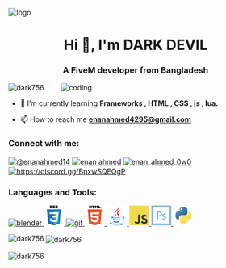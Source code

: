 ![logo](https://github.com/Dark756/Dark756/blob/main/FM.gif)  
<h1 align="center">Hi 👋, I'm DARK DEVIL</h1>
<h3 align="center">A FiveM developer from Bangladesh</h3>

<img align="right" src="https://media.tenor.com/2uyENRmiUt0AAAAC/coding.gif" alt="coding" width="400" />

<p align="left"> <img src="https://komarev.com/ghpvc/?username=dark756&label=Profile%20views&color=0e75b6&style=flat" alt="dark756" /> </p>

- 🌱 I’m currently learning **Frameworks , HTML , CSS , js , lua.**

- 📫 How to reach me **enanahmed4295@gmail.com**

<h3 align="left">Connect with me:</h3>
<p align="left">
<a href="https://twitter.com/@enanahmed14" target="blank"><img align="center" src="https://raw.githubusercontent.com/rahuldkjain/github-profile-readme-generator/master/src/images/icons/Social/twitter.svg" alt="@enanahmed14" height="30" width="40" /></a>
<a href="https://fb.com/enan ahmed" target="blank"><img align="center" src="https://raw.githubusercontent.com/rahuldkjain/github-profile-readme-generator/master/src/images/icons/Social/facebook.svg" alt="enan ahmed" height="30" width="40" /></a>
<a href="https://instagram.com/enan_ahmed_0w0" target="blank"><img align="center" src="https://raw.githubusercontent.com/rahuldkjain/github-profile-readme-generator/master/src/images/icons/Social/instagram.svg" alt="enan_ahmed_0w0" height="30" width="40" /></a>
<a href="https://discord.gg/https://discord.gg/BpxwSQEQgP" target="blank"><img align="center" src="https://raw.githubusercontent.com/rahuldkjain/github-profile-readme-generator/master/src/images/icons/Social/discord.svg" alt="https://discord.gg/BpxwSQEQgP" height="30" width="40" /></a>
</p>

<h3 align="left">Languages and Tools:</h3>
<p align="left"> <a href="https://www.blender.org/" target="_blank" rel="noreferrer"> <img src="https://download.blender.org/branding/community/blender_community_badge_white.svg" alt="blender" width="40" height="40"/> </a> <a href="https://www.w3schools.com/css/" target="_blank" rel="noreferrer"> <img src="https://raw.githubusercontent.com/devicons/devicon/master/icons/css3/css3-original-wordmark.svg" alt="css3" width="40" height="40"/> </a> <a href="https://git-scm.com/" target="_blank" rel="noreferrer"> <img src="https://www.vectorlogo.zone/logos/git-scm/git-scm-icon.svg" alt="git" width="40" height="40"/> </a> <a href="https://www.w3.org/html/" target="_blank" rel="noreferrer"> <img src="https://raw.githubusercontent.com/devicons/devicon/master/icons/html5/html5-original-wordmark.svg" alt="html5" width="40" height="40"/> </a> <a href="https://www.java.com" target="_blank" rel="noreferrer"> <img src="https://raw.githubusercontent.com/devicons/devicon/master/icons/java/java-original.svg" alt="java" width="40" height="40"/> </a> <a href="https://developer.mozilla.org/en-US/docs/Web/JavaScript" target="_blank" rel="noreferrer"> <img src="https://raw.githubusercontent.com/devicons/devicon/master/icons/javascript/javascript-original.svg" alt="javascript" width="40" height="40"/> </a> <a href="https://www.photoshop.com/en" target="_blank" rel="noreferrer"> <img src="https://raw.githubusercontent.com/devicons/devicon/master/icons/photoshop/photoshop-line.svg" alt="photoshop" width="40" height="40"/> </a> <a href="https://www.python.org" target="_blank" rel="noreferrer"> <img src="https://raw.githubusercontent.com/devicons/devicon/master/icons/python/python-original.svg" alt="python" width="40" height="40"/> </a> </p>

<p><img align="left" src="https://github-readme-stats.vercel.app/api/top-langs?username=dark756&show_icons=true&locale=en&layout=compact" alt="dark756" /></p>

<p>&nbsp;<img align="center" src="https://github-readme-stats.vercel.app/api?username=dark756&show_icons=true&locale=en" alt="dark756" /></p>

<p><img align="center" src="https://github-readme-streak-stats.herokuapp.com/?user=dark756&" alt="dark756" /></p>
